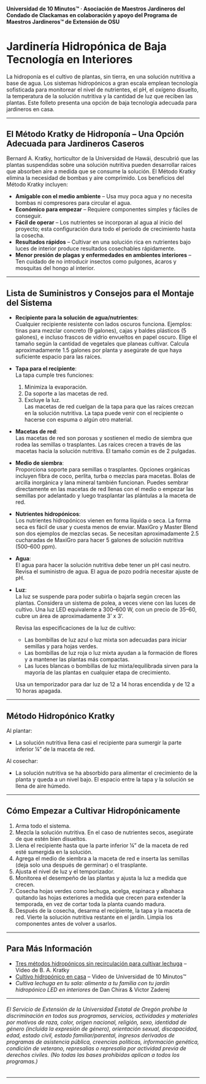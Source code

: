 #### Universidad de 10 Minutos™ · Asociación de Maestros Jardineros del Condado de Clackamas en colaboración y apoyo del Programa de Maestros Jardineros™ de Extensión de OSU

# Jardinería Hidropónica de Baja Tecnología en Interiores

La hidroponía es el cultivo de plantas, sin tierra, en una solución nutritiva a base de agua. Los sistemas hidropónicos a gran escala emplean tecnología sofisticada para monitorear el nivel de nutrientes, el pH, el oxígeno disuelto, la temperatura de la solución nutritiva y la cantidad de luz que reciben las plantas. Este folleto presenta una opción de baja tecnología adecuada para jardineros en casa.

---

## El Método Kratky de Hidroponía – Una Opción Adecuada para Jardineros Caseros

Bernard A. Kratky, horticultor de la Universidad de Hawái, descubrió que las plantas suspendidas sobre una solución nutritiva pueden desarrollar raíces que absorben aire a medida que se consume la solución. El Método Kratky elimina la necesidad de bombas y aire comprimido. Los beneficios del Método Kratky incluyen:

- **Amigable con el medio ambiente** – Usa muy poca agua y no necesita bombas ni compresores para circular el agua.
- **Económico para empezar** – Requiere componentes simples y fáciles de conseguir.
- **Fácil de operar** – Los nutrientes se incorporan al agua al inicio del proyecto; esta configuración dura todo el periodo de crecimiento hasta la cosecha.
- **Resultados rápidos** – Cultivar en una solución rica en nutrientes bajo luces de interior produce resultados cosechables rápidamente.
- **Menor presión de plagas y enfermedades en ambientes interiores** – Ten cuidado de no introducir insectos como pulgones, ácaros y mosquitas del hongo al interior.

---

## Lista de Suministros y Consejos para el Montaje del Sistema

- **Recipiente para la solución de agua/nutrientes**:  
  Cualquier recipiente resistente con lados oscuros funciona. Ejemplos: tinas para mezclar concreto (9 galones), cajas y baldes plásticos (5 galones), e incluso frascos de vidrio envueltos en papel oscuro. Elige el tamaño según la cantidad de vegetales que planeas cultivar. Calcula aproximadamente 1.5 galones por planta y asegúrate de que haya suficiente espacio para las raíces.

- **Tapa para el recipiente**:  
  La tapa cumple tres funciones:  
  1. Minimiza la evaporación.  
  2. Da soporte a las macetas de red.  
  3. Excluye la luz.  
  Las macetas de red cuelgan de la tapa para que las raíces crezcan en la solución nutritiva. La tapa puede venir con el recipiente o hacerse con espuma o algún otro material.

- **Macetas de red**:  
  Las macetas de red son porosas y sostienen el medio de siembra que rodea las semillas o trasplantes. Las raíces crecen a través de las macetas hacia la solución nutritiva. El tamaño común es de 2 pulgadas.

- **Medio de siembra**:  
  Proporciona soporte para semillas o trasplantes. Opciones orgánicas incluyen fibra de coco, perlita, turba o mezclas para macetas. Bolas de arcilla inorgánica y lana mineral también funcionan. Puedes sembrar directamente en las macetas de red llenas con el medio o empezar las semillas por adelantado y luego trasplantar las plántulas a la maceta de red.

- **Nutrientes hidropónicos**:  
  Los nutrientes hidropónicos vienen en forma líquida o seca. La forma seca es fácil de usar y cuesta menos de enviar. MaxiGro y Master Blend son dos ejemplos de mezclas secas. Se necesitan aproximadamente 2.5 cucharadas de MaxiGro para hacer 5 galones de solución nutritiva (500–600 ppm).

- **Agua**:  
  El agua para hacer la solución nutritiva debe tener un pH casi neutro. Revisa el suministro de agua. El agua de pozo podría necesitar ajuste de pH.

- **Luz**:  
  La luz se suspende para poder subirla o bajarla según crecen las plantas. Considera un sistema de polea, a veces viene con las luces de cultivo. Una luz LED equivalente a 300–600 W, con un precio de $35–$60, cubre un área de aproximadamente 3’ x 3’.

  Revisa las especificaciones de la luz de cultivo:
  - Las bombillas de luz azul o luz mixta son adecuadas para iniciar semillas y para hojas verdes.
  - Las bombillas de luz roja o luz mixta ayudan a la formación de flores y a mantener las plantas más compactas.
  - Las luces blancas o bombillas de luz mixta/equilibrada sirven para la mayoría de las plantas en cualquier etapa de crecimiento.

  Usa un temporizador para dar luz de 12 a 14 horas encendida y de 12 a 10 horas apagada.

---

## Método Hidropónico Kratky

Al plantar:
- La solución nutritiva llena casi el recipiente para sumergir la parte inferior ¼” de la maceta de red.

Al cosechar:
- La solución nutritiva se ha absorbido para alimentar el crecimiento de la planta y queda a un nivel bajo. El espacio entre la tapa y la solución se llena de aire húmedo.

---

## Cómo Empezar a Cultivar Hidropónicamente

1. Arma todo el sistema.
2. Mezcla la solución nutritiva. En el caso de nutrientes secos, asegúrate de que estén bien disueltos.
3. Llena el recipiente hasta que la parte inferior ¼” de la maceta de red esté sumergida en la solución.
4. Agrega el medio de siembra a la maceta de red e inserta las semillas (deja solo una después de germinar) o el trasplante.
5. Ajusta el nivel de luz y el temporizador.
6. Monitorea el desempeño de las plantas y ajusta la luz a medida que crecen.
7. Cosecha hojas verdes como lechuga, acelga, espinaca y albahaca quitando las hojas exteriores a medida que crecen para extender la temporada, en vez de cortar toda la planta cuando madura.
8. Después de la cosecha, desarma el recipiente, la tapa y la maceta de red. Vierte la solución nutritiva restante en el jardín. Limpia los componentes antes de volver a usarlos.

---

## Para Más Información

- [Tres métodos hidropónicos sin recirculación para cultivar lechuga](https://www.youtube.com/watch?v=jiGQsfiPwkI) – Video de B. A. Kratky
- [Cultivo hidropónico en casa](http://www.cmastergardeners.org/10-minute-university) – Video de Universidad de 10 Minutos™
- *Cultiva lechuga en tu sala: alimenta a tu familia con tu jardín hidropónico LED en interiores* de Dan Chiras & Victor Zaderej

---

###### El Servicio de Extensión de la Universidad Estatal de Oregón prohíbe la discriminación en todos sus programas, servicios, actividades y materiales por motivos de raza, color, origen nacional, religión, sexo, identidad de género (incluida la expresión de género), orientación sexual, discapacidad, edad, estado civil, estado familiar/parental, ingresos derivados de programas de asistencia pública, creencias políticas, información genética, condición de veterano, represalias o represalia por actividad previa de derechos civiles. (No todas las bases prohibidas aplican a todos los programas.)
---